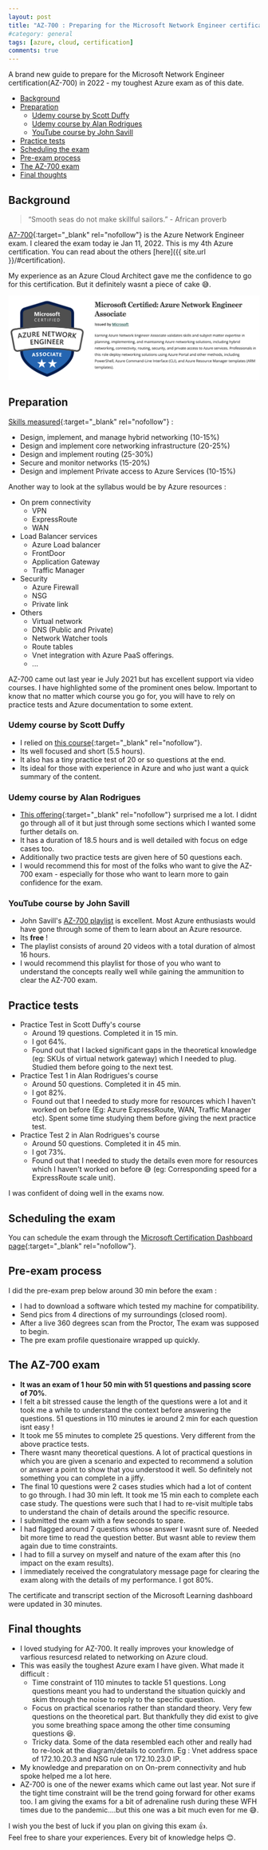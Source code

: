 ```yaml
---
layout: post
title: "AZ-700 : Preparing for the Microsoft Network Engineer certification"
#category: general
tags: [azure, cloud, certification]
comments: true
---
```

A brand new guide to prepare for the Microsoft Network Engineer certification(AZ-700) in 2022 - my toughest Azure exam as of this date.
<!-- TOC -->

- [Background](#background)
- [Preparation](#preparation)
  - [Udemy course by Scott Duffy](#udemy-course-by-scott-duffy)
  - [Udemy course by Alan Rodrigues](#udemy-course-by-alan-rodrigues)
  - [YouTube course by John Savill](#youtube-course-by-john-savill)
- [Practice tests](#practice-tests)
- [Scheduling the exam](#scheduling-the-exam)
- [Pre-exam process](#pre-exam-process)
- [The AZ-700 exam](#the-az-700-exam)
- [Final thoughts](#final-thoughts)

<!-- /TOC -->
## Background

> “Smooth seas do not make skillful sailors.” - African proverb

[A7-700](https://docs.microsoft.com/en-us/learn/certifications/exams/az-700){:target="_blank" rel="nofollow"} is the Azure Network Engineer exam. I cleared the exam today ie Jan 11, 2022.
This is my 4th Azure certification. You can read about the others [here]({{ site.url }}/#certification).

My experience as an Azure Cloud Architect gave me the confidence to go for this certification.
But it definitely wasnt a piece of cake :sweat_smile:.

!["Azure Network Engineer"](/assets/images/certifications/az-700.png "Azure Network Engineer")

## Preparation

[Skills measured](https://docs.microsoft.com/en-us/learn/certifications/exams/az-700){:target="_blank" rel="nofollow"} :

- Design, implement, and manage hybrid networking (10-15%)
- Design and implement core networking infrastructure (20-25%)
- Design and implement routing (25-30%)
- Secure and monitor networks (15-20%)
- Design and implement Private access to Azure Services (10-15%)

Another way to look at the syllabus would be by Azure resources :

- On prem connectivity
  - VPN
  - ExpressRoute
  - WAN
- Load Balancer services
  - Azure Load balancer
  - FrontDoor
  - Application Gateway
  - Traffic Manager
- Security
  - Azure Firewall
  - NSG
  - Private link
- Others
  - Virtual network
  - DNS (Public and Private)
  - Network Watcher tools
  - Route tables
  - Vnet integration with Azure PaaS offerings.
  - ...

AZ-700 came out last year ie July 2021 but has excellent support via video courses. I have highlighted some of the prominent ones below.
Important to know that no matter which course you go for, you will have to rely on practice tests and Azure documentation to some extent.

### Udemy course by Scott Duffy

- I relied on [this course](https://mckinsey.udemy.com/course/az700-azure/){:target="_blank" rel="nofollow"}.
- Its well focused and short (5.5 hours).
- It also has a tiny practice test of 20 or so questions at the end.
- Its ideal for those with experience in Azure and who just want a quick summary of the content.

### Udemy course by Alan Rodrigues

- [This offering](https://mckinsey.udemy.com/course/azure-exam-700/){:target="_blank" rel="nofollow"} surprised me a lot. I didnt go through all of it but just through some sections which I wanted some further details on.
- It has a duration of 18.5 hours and is well detailed with focus on edge cases too.
- Additionally two practice tests are given here of 50 questions each.
- I would recommend this for most of the folks who want to give the AZ-700 exam - especially for those who want to learn more to gain confidence for the exam.

### YouTube course by John Savill

- John Savill's [AZ-700 playlist](https://www.youtube.com/playlist?list=PLlVtbbG169nGeFODKRZhjqdSxFpSPXVOa) is excellent. Most Azure enthusiasts would have gone through some of them to learn about an Azure resource.
- Its **free** !
- The playlist consists of around 20 videos with a total duration of almost 16 hours.
- I would recommend this playlist for those of you who want to understand the concepts really well while gaining the ammunition to clear the AZ-700 exam.

## Practice tests

- Practice Test in Scott Duffy's course
  - Around 19 questions. Completed it in 15 min.
  - I got 64%.
  - Found out that I lacked significant gaps in the theoretical knowledge (eg: SKUs of virtual network gateway) which I needed to plug. Studied them before going to the next test.
- Practice Test 1 in Alan Rodrigues's course
  - Around 50 questions. Completed it in 45 min.
  - I got 82%.
  - Found out that I needed to study more for resources which I haven't worked on before (Eg: Azure ExpressRoute, WAN, Traffic Manager etc). Spent some time studying them before giving the next practice test.
- Practice Test 2 in Alan Rodrigues's course
  - Around 50 questions. Completed it in 45 min.
  - I got 73%.
  - Found out that I needed to study the details even more for resources which I haven't worked on before :sweat_smile: (eg: Corresponding speed for a ExpressRoute scale unit).

I was confident of doing well in the exams now.

## Scheduling the exam

You can schedule the exam through the [Microsoft Certification Dashboard page](https://www.microsoft.com/en-us/learning/dashboard.aspx){:target="_blank" rel="nofollow"}.

## Pre-exam process

I did the pre-exam prep below around 30 min before the exam :

- I had to download a software which tested my machine for compatibility.
- Send pics from 4 directions of my surroundings (closed room).
- After a live 360 degrees scan from the Proctor, The exam was supposed to begin.
- The pre exam profile questionaire wrapped up quickly.

## The AZ-700 exam

- **It was an exam of 1 hour 50 min with 51 questions and passing score of 70%**.
- I felt a bit stressed cause the length of the questions were a lot and it took me a while to understand the context before answering the questions. 51 questions in 110 minutes ie around 2 min for each question isnt easy !
- It took me 55 minutes to complete 25 questions. Very different from the above practice tests.
- There wasnt many theoretical questions. A lot of practical questions in which you are given a scenario and expected to recommend a solution or answer a point to show that you understood it well. So definitely not something you can complete in a jiffy.
- The final 10 questions were 2 cases studies which had a lot of content to go through. I had 30 min left. It took me 15 min each to complete each case study. The questions were such that I had to re-visit multiple tabs to understand the chain of details around the specific resource.
- I submitted the exam with a few seconds to spare.
- I had flagged around 7 questions whose answer I wasnt sure of. Needed bit more time to read the question better. But wasnt able to review them again due to time constraints.
- I had to fill a survey on myself and nature of the exam after this (no impact on the exam results).
- I immediately received the congratulatory message page for clearing the exam along with the details of my performance. I got 80%.

The certificate and transcript section of the Microsoft Learning dashboard were updated in 30 minutes.

## Final thoughts

- I loved studying for AZ-700. It really improves your knowledge of varfious resurcesd related to networking on Azure cloud.
- This was easily the toughest Azure exam I have given. What made it difficult :
  - Time constraint of 110 minutes to tackle 51 questions. Long questions meant you had to understand the situation quickly and skim through the noise to reply to the specific question.
  - Focus on practical scenarios rather than standard theory. Very few questions on the theoretical part. But thankfully they did exist to give you some breathing space among the other time consuming questions :laughing:.
  - Tricky data. Some of the data resembled each other and really had to re-look at the diagram/details to confirm. Eg : Vnet address space of 172.10.20.3 and NSG rule on 172.10.23.0 IP.
- My knowledge and preparation on on On-prem connectivity and hub spoke helped me a lot here.
- AZ-700 is one of the newer exams which came out last year. Not sure if the tight time constraint will be the trend going forward for other exams too. I am giving the exams for a bit of adrenaline rush during these WFH times due to the pandemic....but this one was a bit much even for me :sweat_smile:.

I wish you the best of luck if you plan on giving this exam :thumbsup:.
<br/>Feel free to share your experiences. Every bit of knowledge helps :blush:.
